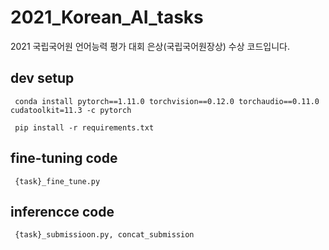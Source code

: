 # 2021_Korean_AI_tasks
2021 국립국어원 언어능력 평가 대회 은상(국립국어원장상) 수상 코드입니다. 

## dev setup
     conda install pytorch==1.11.0 torchvision==0.12.0 torchaudio==0.11.0 cudatoolkit=11.3 -c pytorch

     pip install -r requirements.txt

## fine-tuning code
     {task}_fine_tune.py

## inferencce code
     {task}_submissioon.py, concat_submission 

